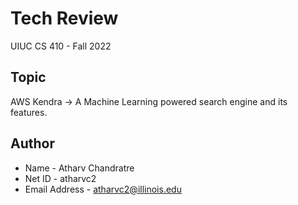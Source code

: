 # Tech Review
UIUC CS 410 - Fall 2022

## Topic
AWS Kendra -> A Machine Learning powered search engine and its features.

## Author
- Name - Atharv Chandratre
- Net ID - atharvc2
- Email Address - atharvc2@illinois.edu

